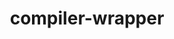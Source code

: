 ---
title: "compiler-wrapper"
layout: cache
categories: [package, develop]
meta: {"compilers": ["none"], "num_specs": 119, "num_specs_by_stack": {"aws-pcluster-neoverse_v1": 8, "aws-pcluster-x86_64_v4": 8, "bootstrap-aarch64-darwin": 8, "bootstrap-x86_64-linux-gnu": 8, "build_systems": 1, "data-vis-sdk": 8, "developer-tools-aarch64-linux-gnu": 8, "developer-tools-darwin": 8, "developer-tools-x86_64_v3-linux-gnu": 8, "e4s": 1, "e4s-cray-rhel": 8, "e4s-neoverse-v2": 8, "e4s-oneapi": 8, "e4s-rocm-external": 8, "hep": 9, "ml-darwin-aarch64-mps": 8, "ml-linux-aarch64-cpu": 8, "ml-linux-aarch64-cuda": 8, "ml-linux-x86_64-cpu": 8, "ml-linux-x86_64-cuda": 8, "ml-linux-x86_64-rocm": 8, "radiuss": 9, "radiuss-aws": 8, "radiuss-aws-aarch64": 11, "root": 119, "tools-sdk": 2, "tutorial": 8, "windows-vis": 6}, "oss": ["amzn2", "centos7", "rhel8", "sequoia", "ubuntu18.04", "ubuntu20.04", "ubuntu22.04", "ubuntu24.04", "windows10.0.20348"], "platforms": ["darwin", "linux", "windows"], "stacks": ["aws-pcluster-neoverse_v1", "aws-pcluster-x86_64_v4", "bootstrap-aarch64-darwin", "bootstrap-x86_64-linux-gnu", "build_systems", "data-vis-sdk", "developer-tools-aarch64-linux-gnu", "developer-tools-darwin", "developer-tools-x86_64_v3-linux-gnu", "e4s", "e4s-cray-rhel", "e4s-neoverse-v2", "e4s-oneapi", "e4s-rocm-external", "hep", "ml-darwin-aarch64-mps", "ml-linux-aarch64-cpu", "ml-linux-aarch64-cuda", "ml-linux-x86_64-cpu", "ml-linux-x86_64-cuda", "ml-linux-x86_64-rocm", "radiuss", "radiuss-aws", "radiuss-aws-aarch64", "root", "tools-sdk", "tutorial", "windows-vis"], "targets": ["aarch64", "neoverse_v1", "neoverse_v2", "x86_64", "x86_64_v3", "x86_64_v4"], "versions": ["1.0"]}
spec_details: [{"compiler": "none", "hash": "25jh3ocvikp4fmaxthtjddisalqhg4pq", "os": "amzn2", "platform": "linux", "size": "-", "stacks": ["radiuss-aws", "root"], "target": "x86_64_v3", "variants": ["build_system=generic"], "versions": ["1.0"]}, {"compiler": "none", "hash": "2nwk4yqb3bzs4se64ylxc7pithenbrs3", "os": "sequoia", "platform": "darwin", "size": "-", "stacks": ["bootstrap-aarch64-darwin", "developer-tools-darwin", "ml-darwin-aarch64-mps", "root"], "target": "aarch64", "variants": ["build_system=generic"], "versions": ["1.0"]}, {"compiler": "none", "hash": "3cx3ggz4e6gzm2bctthmi4epwvyz4uit", "os": "amzn2", "platform": "linux", "size": "-", "stacks": ["aws-pcluster-neoverse_v1", "root"], "target": "neoverse_v1", "variants": ["build_system=generic"], "versions": ["1.0"]}, {"compiler": "none", "hash": "3huf5bgqatsrquhdb47a4xa24p6eg5sd", "os": "rhel8", "platform": "linux", "size": "-", "stacks": ["developer-tools-aarch64-linux-gnu", "root"], "target": "aarch64", "variants": ["build_system=generic"], "versions": ["1.0"]}, {"compiler": "none", "hash": "3qfnojfsdvuxdxxecclrylva466dszzt", "os": "sequoia", "platform": "darwin", "size": "-", "stacks": ["bootstrap-aarch64-darwin", "developer-tools-darwin", "ml-darwin-aarch64-mps", "root"], "target": "aarch64", "variants": ["build_system=generic"], "versions": ["1.0"]}, {"compiler": "none", "hash": "3vcianfgky3spsm3m6fzfhm6yd2phh2p", "os": "rhel8", "platform": "linux", "size": "-", "stacks": ["e4s-cray-rhel", "root"], "target": "x86_64_v3", "variants": ["build_system=generic"], "versions": ["1.0"]}, {"compiler": "none", "hash": "42ca7eggsiiz7gl73ddgz6iblcpk5xtl", "os": "ubuntu18.04", "platform": "linux", "size": "-", "stacks": ["radiuss", "root"], "target": "x86_64_v3", "variants": ["build_system=generic"], "versions": ["1.0"]}, {"compiler": "none", "hash": "4dj23vhe2cknefzysy3hy3caluhtxp3x", "os": "ubuntu20.04", "platform": "linux", "size": "-", "stacks": ["data-vis-sdk", "root"], "target": "x86_64_v3", "variants": ["build_system=generic"], "versions": ["1.0"]}, {"compiler": "none", "hash": "4zj2jctrjl5sz5d5djjjtdhg7m4le4qx", "os": "amzn2", "platform": "linux", "size": "-", "stacks": ["radiuss-aws-aarch64", "root"], "target": "aarch64", "variants": ["build_system=generic"], "versions": ["1.0"]}, {"compiler": "none", "hash": "52qkjsjx3kv3jpfvuj7mwddubbltw6z4", "os": "amzn2", "platform": "linux", "size": "-", "stacks": ["radiuss-aws-aarch64", "root"], "target": "aarch64", "variants": ["build_system=generic"], "versions": ["1.0"]}, {"compiler": "none", "hash": "5623lc73hrutvcv6gah3jmflqmdwbx6h", "os": "ubuntu18.04", "platform": "linux", "size": "-", "stacks": ["radiuss", "root"], "target": "x86_64_v3", "variants": ["build_system=generic"], "versions": ["1.0"]}, {"compiler": "none", "hash": "5bpfhlfke5tbkefq6bxndtl4bgegw5ca", "os": "ubuntu22.04", "platform": "linux", "size": "-", "stacks": ["e4s-neoverse-v2", "root"], "target": "neoverse_v2", "variants": ["build_system=generic"], "versions": ["1.0"]}, {"compiler": "none", "hash": "5qhqdmcbrpo2tmsa6ggdnd54h63ww7t3", "os": "amzn2", "platform": "linux", "size": "-", "stacks": ["aws-pcluster-neoverse_v1", "root"], "target": "neoverse_v1", "variants": ["build_system=generic"], "versions": ["1.0"]}, {"compiler": "none", "hash": "6da32bzsxr2xxpbp7r7stobkbpsqr65q", "os": "ubuntu24.04", "platform": "linux", "size": "-", "stacks": ["bootstrap-x86_64-linux-gnu", "ml-linux-x86_64-cpu", "ml-linux-x86_64-cuda", "ml-linux-x86_64-rocm", "root"], "target": "x86_64_v3", "variants": ["build_system=generic"], "versions": ["1.0"]}, {"compiler": "none", "hash": "6dwj7fj5l6snztcfeadrjizrxbvdyuy3", "os": "windows10.0.20348", "platform": "windows", "size": "-", "stacks": ["root", "windows-vis"], "target": "x86_64", "variants": ["build_system=generic"], "versions": ["1.0"]}, {"compiler": "none", "hash": "6fepj6slreelp52igs4d3qn7zkdmlz6j", "os": "amzn2", "platform": "linux", "size": "-", "stacks": ["aws-pcluster-x86_64_v4", "root"], "target": "x86_64_v4", "variants": ["build_system=generic"], "versions": ["1.0"]}, {"compiler": "none", "hash": "6frd7i3gkvws54pvzmym7umryq56wg5h", "os": "rhel8", "platform": "linux", "size": "-", "stacks": ["developer-tools-aarch64-linux-gnu", "root"], "target": "aarch64", "variants": ["build_system=generic"], "versions": ["1.0"]}, {"compiler": "none", "hash": "6hf2eacbrjsscfr4v7xlw6f3skgcrb5h", "os": "centos7", "platform": "linux", "size": "-", "stacks": ["developer-tools-x86_64_v3-linux-gnu", "root"], "target": "x86_64_v3", "variants": ["build_system=generic"], "versions": ["1.0"]}, {"compiler": "none", "hash": "6iwrtxlvdvjtepurmj6jf7lglpw2adpo", "os": "amzn2", "platform": "linux", "size": "-", "stacks": ["aws-pcluster-neoverse_v1", "radiuss-aws-aarch64", "root"], "target": "neoverse_v1", "variants": ["build_system=generic"], "versions": ["1.0"]}, {"compiler": "none", "hash": "6lurnsenhrbm4hcljmfob32jexjhqjp5", "os": "amzn2", "platform": "linux", "size": "-", "stacks": ["radiuss-aws", "root"], "target": "x86_64_v3", "variants": ["build_system=generic"], "versions": ["1.0"]}, {"compiler": "none", "hash": "6mard3t6ykng3bcw2cezedcf7rpokzzk", "os": "amzn2", "platform": "linux", "size": "-", "stacks": ["radiuss-aws", "root"], "target": "x86_64_v3", "variants": ["build_system=generic"], "versions": ["1.0"]}, {"compiler": "none", "hash": "6ommmgy5746xqq7muqbyh3jngd6t2ylw", "os": "ubuntu24.04", "platform": "linux", "size": "-", "stacks": ["bootstrap-x86_64-linux-gnu", "ml-linux-x86_64-cpu", "ml-linux-x86_64-cuda", "ml-linux-x86_64-rocm", "root"], "target": "x86_64_v3", "variants": ["build_system=generic"], "versions": ["1.0"]}, {"compiler": "none", "hash": "6uemuck7dno5e7vvn2wwiptzms2jpuia", "os": "windows10.0.20348", "platform": "windows", "size": "-", "stacks": ["root", "windows-vis"], "target": "x86_64", "variants": ["build_system=generic"], "versions": ["1.0"]}, {"compiler": "none", "hash": "73wkuy3ny43vhn25gdx3rx4q5mgtdmjh", "os": "ubuntu20.04", "platform": "linux", "size": "-", "stacks": ["data-vis-sdk", "root"], "target": "x86_64_v3", "variants": ["build_system=generic"], "versions": ["1.0"]}, {"compiler": "none", "hash": "7zzp5vt3nlc2x6nvqlk2k6yal2kf27uw", "os": "amzn2", "platform": "linux", "size": "-", "stacks": ["radiuss-aws-aarch64", "root"], "target": "neoverse_v2", "variants": ["build_system=generic"], "versions": ["1.0"]}, {"compiler": "none", "hash": "adekqef3rmmcdqypolqa6pq3estiejok", "os": "ubuntu20.04", "platform": "linux", "size": "-", "stacks": ["data-vis-sdk", "root"], "target": "x86_64_v3", "variants": ["build_system=generic"], "versions": ["1.0"]}, {"compiler": "none", "hash": "asaiuydghslodjmm7cri3mx6psejbhz2", "os": "rhel8", "platform": "linux", "size": "-", "stacks": ["developer-tools-aarch64-linux-gnu", "root"], "target": "aarch64", "variants": ["build_system=generic"], "versions": ["1.0"]}, {"compiler": "none", "hash": "bbd6xhtgzouqtymermwehzvski7nkkik", "os": "ubuntu20.04", "platform": "linux", "size": "-", "stacks": ["data-vis-sdk", "root", "tools-sdk"], "target": "x86_64_v3", "variants": ["build_system=generic"], "versions": ["1.0"]}, {"compiler": "none", "hash": "bsavlbvtqsc7yjtvka3ko3aem4wye2u3", "os": "ubuntu22.04", "platform": "linux", "size": "-", "stacks": ["e4s-oneapi", "e4s-rocm-external", "hep", "root", "tutorial"], "target": "x86_64_v3", "variants": ["build_system=generic"], "versions": ["1.0"]}, {"compiler": "none", "hash": "c4baxnsp3jrtlwdtf643pt2r5vu3rosh", "os": "ubuntu22.04", "platform": "linux", "size": "-", "stacks": ["e4s-oneapi", "e4s-rocm-external", "hep", "root", "tutorial"], "target": "x86_64_v3", "variants": ["build_system=generic"], "versions": ["1.0"]}, {"compiler": "none", "hash": "c5bxlim3zge4snwrwtd6rzuvq2unek6s", "os": "ubuntu24.04", "platform": "linux", "size": "-", "stacks": ["bootstrap-x86_64-linux-gnu", "hep", "ml-linux-x86_64-cpu", "ml-linux-x86_64-cuda", "ml-linux-x86_64-rocm", "radiuss", "root"], "target": "x86_64_v3", "variants": ["build_system=generic"], "versions": ["1.0"]}, {"compiler": "none", "hash": "caovvx6fto3gx64lng5jghban6a4owgx", "os": "amzn2", "platform": "linux", "size": "-", "stacks": ["aws-pcluster-neoverse_v1", "radiuss-aws-aarch64", "root"], "target": "neoverse_v1", "variants": ["build_system=generic"], "versions": ["1.0"]}, {"compiler": "none", "hash": "cyj6kte6owiejanp3ml5scccxmk2fceh", "os": "ubuntu24.04", "platform": "linux", "size": "-", "stacks": ["ml-linux-aarch64-cpu", "ml-linux-aarch64-cuda", "root"], "target": "aarch64", "variants": ["build_system=generic"], "versions": ["1.0"]}, {"compiler": "none", "hash": "d2ntcthzgbotihbe7h7dhbwsg7gxrpxq", "os": "ubuntu22.04", "platform": "linux", "size": "-", "stacks": ["e4s-oneapi", "e4s-rocm-external", "hep", "root", "tutorial"], "target": "x86_64_v3", "variants": ["build_system=generic"], "versions": ["1.0"]}, {"compiler": "none", "hash": "d3oghc4an5u54p373vwf2mz4s74b27qd", "os": "amzn2", "platform": "linux", "size": "-", "stacks": ["radiuss-aws-aarch64", "root"], "target": "aarch64", "variants": ["build_system=generic"], "versions": ["1.0"]}, {"compiler": "none", "hash": "ddd7xvwd5rlhq534muuqmkahhgds2tm2", "os": "ubuntu22.04", "platform": "linux", "size": "-", "stacks": ["e4s-neoverse-v2", "root"], "target": "neoverse_v2", "variants": ["build_system=generic"], "versions": ["1.0"]}, {"compiler": "none", "hash": "dmgcjuczlbczyogcyvtvgmhydiqvdse7", "os": "ubuntu22.04", "platform": "linux", "size": "-", "stacks": ["e4s-neoverse-v2", "root"], "target": "neoverse_v2", "variants": ["build_system=generic"], "versions": ["1.0"]}, {"compiler": "none", "hash": "dpgtarwft36rovw6wct666gi3ejxircn", "os": "rhel8", "platform": "linux", "size": "-", "stacks": ["e4s-cray-rhel", "root"], "target": "x86_64_v3", "variants": ["build_system=generic"], "versions": ["1.0"]}, {"compiler": "none", "hash": "dtx6m3sxgig4emy3csnhs4jr7oj63ohe", "os": "ubuntu22.04", "platform": "linux", "size": "-", "stacks": ["e4s-neoverse-v2", "root"], "target": "neoverse_v2", "variants": ["build_system=generic"], "versions": ["1.0"]}, {"compiler": "none", "hash": "e2ivb4rlhvjubtstaoxalmu6yirci3ov", "os": "rhel8", "platform": "linux", "size": "-", "stacks": ["developer-tools-aarch64-linux-gnu", "root"], "target": "aarch64", "variants": ["build_system=generic"], "versions": ["1.0"]}, {"compiler": "none", "hash": "f7j4t336k7lck7kztinq5jc5luyfmkou", "os": "rhel8", "platform": "linux", "size": "-", "stacks": ["e4s-cray-rhel", "root"], "target": "x86_64_v3", "variants": ["build_system=generic"], "versions": ["1.0"]}, {"compiler": "none", "hash": "f7trmojnip5uvxqa6jzabfqsnbv2alkk", "os": "ubuntu24.04", "platform": "linux", "size": "-", "stacks": ["bootstrap-x86_64-linux-gnu", "ml-linux-x86_64-cpu", "ml-linux-x86_64-cuda", "ml-linux-x86_64-rocm", "root"], "target": "x86_64_v3", "variants": ["build_system=generic"], "versions": ["1.0"]}, {"compiler": "none", "hash": "faim62p6u2kq4yrgd36vwfnhcalfm5jk", "os": "ubuntu18.04", "platform": "linux", "size": "-", "stacks": ["radiuss", "root"], "target": "x86_64_v3", "variants": ["build_system=generic"], "versions": ["1.0"]}, {"compiler": "none", "hash": "fismglp63qktpvob5iwdg3uauwtd5p7o", "os": "ubuntu24.04", "platform": "linux", "size": "-", "stacks": ["ml-linux-aarch64-cpu", "ml-linux-aarch64-cuda", "root"], "target": "aarch64", "variants": ["build_system=generic"], "versions": ["1.0"]}, {"compiler": "none", "hash": "fpz3ac6zn7ltz6t44fnylgrg6fpxogax", "os": "ubuntu22.04", "platform": "linux", "size": "-", "stacks": ["e4s-oneapi", "e4s-rocm-external", "hep", "root", "tutorial"], "target": "x86_64_v3", "variants": ["build_system=generic"], "versions": ["1.0"]}, {"compiler": "none", "hash": "fpzzdoazwd6epk5tyrpetwlk32u3whpu", "os": "windows10.0.20348", "platform": "windows", "size": "-", "stacks": ["root", "windows-vis"], "target": "x86_64", "variants": ["build_system=generic"], "versions": ["1.0"]}, {"compiler": "none", "hash": "ga3ulps2vgx2f52j2rtep2g73ulsc32b", "os": "amzn2", "platform": "linux", "size": "-", "stacks": ["radiuss-aws", "root"], "target": "x86_64_v3", "variants": ["build_system=generic"], "versions": ["1.0"]}, {"compiler": "none", "hash": "histbnt6gco6pi524podic3t6sovvybn", "os": "amzn2", "platform": "linux", "size": "-", "stacks": ["aws-pcluster-neoverse_v1", "root"], "target": "neoverse_v1", "variants": ["build_system=generic"], "versions": ["1.0"]}, {"compiler": "none", "hash": "hlycjcb56r3g7vhcthpcg3hunkht5mqy", "os": "amzn2", "platform": "linux", "size": "-", "stacks": ["radiuss-aws", "root"], "target": "x86_64_v3", "variants": ["build_system=generic"], "versions": ["1.0"]}, {"compiler": "none", "hash": "hwmebdtcrddvu7rshrhhhphuvmjkcc4p", "os": "sequoia", "platform": "darwin", "size": "-", "stacks": ["bootstrap-aarch64-darwin", "developer-tools-darwin", "ml-darwin-aarch64-mps", "root"], "target": "aarch64", "variants": ["build_system=generic"], "versions": ["1.0"]}, {"compiler": "none", "hash": "ihdidtaeflmcjdk2roe6dss2i2s5yifu", "os": "centos7", "platform": "linux", "size": "-", "stacks": ["developer-tools-x86_64_v3-linux-gnu", "root"], "target": "x86_64_v3", "variants": ["build_system=generic"], "versions": ["1.0"]}, {"compiler": "none", "hash": "ika2bh2lxm47zllphvk7eyqwqss2n75n", "os": "windows10.0.20348", "platform": "windows", "size": "-", "stacks": ["root", "windows-vis"], "target": "x86_64", "variants": ["build_system=generic"], "versions": ["1.0"]}, {"compiler": "none", "hash": "ikd2rlaeox5ddfs7vmdoispib3udwrub", "os": "rhel8", "platform": "linux", "size": "-", "stacks": ["developer-tools-aarch64-linux-gnu", "root"], "target": "aarch64", "variants": ["build_system=generic"], "versions": ["1.0"]}, {"compiler": "none", "hash": "iq4pgmevndwtaixuor3dv4m7lzg7rr56", "os": "ubuntu18.04", "platform": "linux", "size": "-", "stacks": ["radiuss", "root"], "target": "x86_64_v3", "variants": ["build_system=generic"], "versions": ["1.0"]}, {"compiler": "none", "hash": "it4sjzjprpmtfqydnmurybqujmk2epos", "os": "amzn2", "platform": "linux", "size": "-", "stacks": ["aws-pcluster-x86_64_v4", "root"], "target": "x86_64_v4", "variants": ["build_system=generic"], "versions": ["1.0"]}, {"compiler": "none", "hash": "ixb23blx6635k22beoc4b5adtz2n3yny", "os": "sequoia", "platform": "darwin", "size": "-", "stacks": ["bootstrap-aarch64-darwin", "developer-tools-darwin", "ml-darwin-aarch64-mps", "root"], "target": "aarch64", "variants": ["build_system=generic"], "versions": ["1.0"]}, {"compiler": "none", "hash": "iy4wnleipsvgcievs7m2mz7zag2ja457", "os": "amzn2", "platform": "linux", "size": "-", "stacks": ["aws-pcluster-neoverse_v1", "root"], "target": "neoverse_v1", "variants": ["build_system=generic"], "versions": ["1.0"]}, {"compiler": "none", "hash": "jc4u4sgtzh4acyfdgj2tsahnzzrxuike", "os": "ubuntu24.04", "platform": "linux", "size": "-", "stacks": ["ml-linux-aarch64-cpu", "ml-linux-aarch64-cuda", "root"], "target": "aarch64", "variants": ["build_system=generic"], "versions": ["1.0"]}, {"compiler": "none", "hash": "jdhrhcl3kzxscl47vlsyjki7zymktkgd", "os": "amzn2", "platform": "linux", "size": "-", "stacks": ["radiuss-aws", "root"], "target": "x86_64_v3", "variants": ["build_system=generic"], "versions": ["1.0"]}, {"compiler": "none", "hash": "jdoyd74t4sisfjgl6kwfr2qskcvrhixs", "os": "ubuntu22.04", "platform": "linux", "size": "-", "stacks": ["e4s-neoverse-v2", "root"], "target": "neoverse_v2", "variants": ["build_system=generic"], "versions": ["1.0"]}, {"compiler": "none", "hash": "jg6h4huohjzac7d2xvv6roerkgtflgat", "os": "windows10.0.20348", "platform": "windows", "size": "-", "stacks": ["root", "windows-vis"], "target": "x86_64", "variants": ["build_system=generic"], "versions": ["1.0"]}, {"compiler": "none", "hash": "khhherr3atykg7gg7csummm35dodqwsz", "os": "rhel8", "platform": "linux", "size": "-", "stacks": ["e4s-cray-rhel", "root"], "target": "x86_64_v3", "variants": ["build_system=generic"], "versions": ["1.0"]}, {"compiler": "none", "hash": "kr35wwg7rvdhdh26tpinvbygzmd6fwrz", "os": "ubuntu24.04", "platform": "linux", "size": "-", "stacks": ["bootstrap-x86_64-linux-gnu", "hep", "ml-linux-x86_64-cpu", "ml-linux-x86_64-cuda", "ml-linux-x86_64-rocm", "radiuss", "root"], "target": "x86_64_v3", "variants": ["build_system=generic"], "versions": ["1.0"]}, {"compiler": "none", "hash": "kz6hgppfqfe47prcpoc5ml6sj3uptl2i", "os": "amzn2", "platform": "linux", "size": "-", "stacks": ["aws-pcluster-x86_64_v4", "root"], "target": "x86_64_v4", "variants": ["build_system=generic"], "versions": ["1.0"]}, {"compiler": "none", "hash": "l5ovtr6mbihsms4i5aa2jxk5b3xfyzt3", "os": "amzn2", "platform": "linux", "size": "-", "stacks": ["aws-pcluster-neoverse_v1", "root"], "target": "neoverse_v1", "variants": ["build_system=generic"], "versions": ["1.0"]}, {"compiler": "none", "hash": "ldhdb4pupvctokacnpmxznkc2ub6q5uh", "os": "amzn2", "platform": "linux", "size": "-", "stacks": ["radiuss-aws-aarch64", "root"], "target": "aarch64", "variants": ["build_system=generic"], "versions": ["1.0"]}, {"compiler": "none", "hash": "lqtvq5juxbyvv7cgz3slspncceitqr2l", "os": "amzn2", "platform": "linux", "size": "-", "stacks": ["radiuss-aws", "root"], "target": "x86_64_v3", "variants": ["build_system=generic"], "versions": ["1.0"]}, {"compiler": "none", "hash": "mfvc42sb4z52fct4omwo5x74qgplua7e", "os": "centos7", "platform": "linux", "size": "-", "stacks": ["developer-tools-x86_64_v3-linux-gnu", "root"], "target": "x86_64_v3", "variants": ["build_system=generic"], "versions": ["1.0"]}, {"compiler": "none", "hash": "mlbkcxuikzwhya4dggw5h5xrj5fckol3", "os": "amzn2", "platform": "linux", "size": "-", "stacks": ["radiuss-aws", "root"], "target": "x86_64_v3", "variants": ["build_system=generic"], "versions": ["1.0"]}, {"compiler": "none", "hash": "mms4k3dwau23vnwfobjceurs2cr4yuai", "os": "amzn2", "platform": "linux", "size": "-", "stacks": ["radiuss-aws-aarch64", "root"], "target": "neoverse_v2", "variants": ["build_system=generic"], "versions": ["1.0"]}, {"compiler": "none", "hash": "mtcnjoycocmlpk22n5npdqhkhtfpe5bf", "os": "centos7", "platform": "linux", "size": "-", "stacks": ["developer-tools-x86_64_v3-linux-gnu", "root"], "target": "x86_64_v3", "variants": ["build_system=generic"], "versions": ["1.0"]}, {"compiler": "none", "hash": "mwirtb6mjej4kfmej3opur6m4qkitlgo", "os": "ubuntu22.04", "platform": "linux", "size": "-", "stacks": ["e4s-oneapi", "e4s-rocm-external", "hep", "root", "tutorial"], "target": "x86_64_v3", "variants": ["build_system=generic"], "versions": ["1.0"]}, {"compiler": "none", "hash": "n2vofvgonqbkrgezm5kdcp2p6sjb4wqt", "os": "ubuntu24.04", "platform": "linux", "size": "-", "stacks": ["bootstrap-x86_64-linux-gnu", "ml-linux-x86_64-cpu", "ml-linux-x86_64-cuda", "ml-linux-x86_64-rocm", "root"], "target": "x86_64_v3", "variants": ["build_system=generic"], "versions": ["1.0"]}, {"compiler": "none", "hash": "nf6axkmftdhwaafefgusek6gsa5t4q7h", "os": "centos7", "platform": "linux", "size": "-", "stacks": ["developer-tools-x86_64_v3-linux-gnu", "root"], "target": "x86_64_v3", "variants": ["build_system=generic"], "versions": ["1.0"]}, {"compiler": "none", "hash": "ngw7hsxbto32gofowhnmaipoe2ox3dxo", "os": "centos7", "platform": "linux", "size": "-", "stacks": ["developer-tools-x86_64_v3-linux-gnu", "root"], "target": "x86_64_v3", "variants": ["build_system=generic"], "versions": ["1.0"]}, {"compiler": "none", "hash": "ntccuj2fi3y7asqifeq3i4iylrbxakw2", "os": "ubuntu22.04", "platform": "linux", "size": "-", "stacks": ["e4s", "e4s-oneapi", "e4s-rocm-external", "root", "tutorial"], "target": "x86_64_v3", "variants": ["build_system=generic"], "versions": ["1.0"]}, {"compiler": "none", "hash": "o3jcql2a7jexq43w6om5yuvqcjbhfwke", "os": "amzn2", "platform": "linux", "size": "-", "stacks": ["aws-pcluster-neoverse_v1", "root"], "target": "neoverse_v1", "variants": ["build_system=generic"], "versions": ["1.0"]}, {"compiler": "none", "hash": "ocr6cd2bboo4q5ya5fk4honb4uh4ivkb", "os": "ubuntu24.04", "platform": "linux", "size": "-", "stacks": ["ml-linux-aarch64-cpu", "ml-linux-aarch64-cuda", "root"], "target": "aarch64", "variants": ["build_system=generic"], "versions": ["1.0"]}, {"compiler": "none", "hash": "p5nclqx665llpuwxl5buwvy5piklferf", "os": "rhel8", "platform": "linux", "size": "-", "stacks": ["e4s-cray-rhel", "root"], "target": "x86_64_v3", "variants": ["build_system=generic"], "versions": ["1.0"]}, {"compiler": "none", "hash": "pchke3ol2olqik2ojitvdwcnlozeytre", "os": "amzn2", "platform": "linux", "size": "-", "stacks": ["aws-pcluster-x86_64_v4", "root"], "target": "x86_64_v4", "variants": ["build_system=generic"], "versions": ["1.0"]}, {"compiler": "none", "hash": "pqfcgvtzqrnw4u4i7emazoajag5jiibq", "os": "ubuntu20.04", "platform": "linux", "size": "-", "stacks": ["data-vis-sdk", "root", "tools-sdk"], "target": "x86_64_v3", "variants": ["build_system=generic"], "versions": ["1.0"]}, {"compiler": "none", "hash": "q3r2mu7btf672bic4vc7vkjzpvowavty", "os": "ubuntu20.04", "platform": "linux", "size": "-", "stacks": ["data-vis-sdk", "root"], "target": "x86_64_v3", "variants": ["build_system=generic"], "versions": ["1.0"]}, {"compiler": "none", "hash": "qcgxz7lngyik2f6h55fvnrq2x2tvld23", "os": "ubuntu24.04", "platform": "linux", "size": "-", "stacks": ["bootstrap-x86_64-linux-gnu", "ml-linux-x86_64-cpu", "ml-linux-x86_64-cuda", "ml-linux-x86_64-rocm", "root"], "target": "x86_64_v3", "variants": ["build_system=generic"], "versions": ["1.0"]}, {"compiler": "none", "hash": "qushozl6zqgt2kbfea6drkqqyk6ptpnx", "os": "ubuntu24.04", "platform": "linux", "size": "-", "stacks": ["ml-linux-aarch64-cpu", "ml-linux-aarch64-cuda", "root"], "target": "aarch64", "variants": ["build_system=generic"], "versions": ["1.0"]}, {"compiler": "none", "hash": "r2e7yrt25nbztel5glin3sdfdkh6a3wv", "os": "ubuntu22.04", "platform": "linux", "size": "-", "stacks": ["e4s-oneapi", "e4s-rocm-external", "hep", "root", "tutorial"], "target": "x86_64_v3", "variants": ["build_system=generic"], "versions": ["1.0"]}, {"compiler": "none", "hash": "rlbjioinykvnhy554fqope2mhxg7g5up", "os": "ubuntu18.04", "platform": "linux", "size": "-", "stacks": ["radiuss", "root"], "target": "x86_64_v3", "variants": ["build_system=generic"], "versions": ["1.0"]}, {"compiler": "none", "hash": "rwnqblirwn5aenlmsbvsieo7mzw672ee", "os": "ubuntu22.04", "platform": "linux", "size": "-", "stacks": ["e4s-oneapi", "e4s-rocm-external", "hep", "root", "tutorial"], "target": "x86_64_v3", "variants": ["build_system=generic"], "versions": ["1.0"]}, {"compiler": "none", "hash": "sim267d2dskmuuuieh4x4vqcmoocceoi", "os": "ubuntu20.04", "platform": "linux", "size": "-", "stacks": ["data-vis-sdk", "root"], "target": "x86_64_v3", "variants": ["build_system=generic"], "versions": ["1.0"]}, {"compiler": "none", "hash": "sqtuviaaxvl6j2eofgh47r4sig7t2ohw", "os": "amzn2", "platform": "linux", "size": "-", "stacks": ["radiuss-aws-aarch64", "root"], "target": "aarch64", "variants": ["build_system=generic"], "versions": ["1.0"]}, {"compiler": "none", "hash": "suy7z4f3hiyg6woojwrhforrshambzxd", "os": "amzn2", "platform": "linux", "size": "-", "stacks": ["radiuss-aws-aarch64", "root"], "target": "aarch64", "variants": ["build_system=generic"], "versions": ["1.0"]}, {"compiler": "none", "hash": "sw77k2voogmyryuoe6ofmbllls5svufb", "os": "rhel8", "platform": "linux", "size": "-", "stacks": ["e4s-cray-rhel", "root"], "target": "x86_64_v3", "variants": ["build_system=generic"], "versions": ["1.0"]}, {"compiler": "none", "hash": "tfakz7kuuprpyacfvexysencxelc5z3g", "os": "ubuntu20.04", "platform": "linux", "size": "-", "stacks": ["data-vis-sdk", "root"], "target": "x86_64_v3", "variants": ["build_system=generic"], "versions": ["1.0"]}, {"compiler": "none", "hash": "tfhyersymmxarkyfsem4w47sglgjwfuh", "os": "amzn2", "platform": "linux", "size": "-", "stacks": ["aws-pcluster-x86_64_v4", "root"], "target": "x86_64_v4", "variants": ["build_system=generic"], "versions": ["1.0"]}, {"compiler": "none", "hash": "tomuvossvt7kfdpmlcwoe4tptvzqmrq4", "os": "rhel8", "platform": "linux", "size": "-", "stacks": ["developer-tools-aarch64-linux-gnu", "root"], "target": "aarch64", "variants": ["build_system=generic"], "versions": ["1.0"]}, {"compiler": "none", "hash": "u3yipdsbvvtfsz7vffyw66qqtkrvjcly", "os": "amzn2", "platform": "linux", "size": "-", "stacks": ["radiuss-aws-aarch64", "root"], "target": "aarch64", "variants": ["build_system=generic"], "versions": ["1.0"]}, {"compiler": "none", "hash": "ubrg42mxyxkeiyezmta4kabld7zenhn7", "os": "ubuntu24.04", "platform": "linux", "size": "-", "stacks": ["bootstrap-x86_64-linux-gnu", "ml-linux-x86_64-cpu", "ml-linux-x86_64-cuda", "ml-linux-x86_64-rocm", "root"], "target": "x86_64_v3", "variants": ["build_system=generic"], "versions": ["1.0"]}, {"compiler": "none", "hash": "um3ubcs67dn64i4z376utmvboyf7yrh5", "os": "ubuntu18.04", "platform": "linux", "size": "-", "stacks": ["build_systems", "root"], "target": "x86_64_v3", "variants": ["build_system=generic"], "versions": ["1.0"]}, {"compiler": "none", "hash": "uobhadcpgjeregvuahz4mtboegw6atl4", "os": "ubuntu24.04", "platform": "linux", "size": "-", "stacks": ["ml-linux-aarch64-cpu", "ml-linux-aarch64-cuda", "root"], "target": "aarch64", "variants": ["build_system=generic"], "versions": ["1.0"]}, {"compiler": "none", "hash": "uulvuuin5ja7syxcfapugymoloiiujgh", "os": "ubuntu24.04", "platform": "linux", "size": "-", "stacks": ["ml-linux-aarch64-cpu", "ml-linux-aarch64-cuda", "root"], "target": "aarch64", "variants": ["build_system=generic"], "versions": ["1.0"]}, {"compiler": "none", "hash": "uvh67jupxow7ww75pmibq2ibhpzgvtxf", "os": "centos7", "platform": "linux", "size": "-", "stacks": ["developer-tools-x86_64_v3-linux-gnu", "root"], "target": "x86_64_v3", "variants": ["build_system=generic"], "versions": ["1.0"]}, {"compiler": "none", "hash": "v7z2vaygyoh5kfeivh34frg2tsmufmox", "os": "centos7", "platform": "linux", "size": "-", "stacks": ["developer-tools-x86_64_v3-linux-gnu", "root"], "target": "x86_64_v3", "variants": ["build_system=generic"], "versions": ["1.0"]}, {"compiler": "none", "hash": "vpqtbbviku73omu2qwjba4tdnvhgtiq7", "os": "rhel8", "platform": "linux", "size": "-", "stacks": ["e4s-cray-rhel", "root"], "target": "x86_64_v3", "variants": ["build_system=generic"], "versions": ["1.0"]}, {"compiler": "none", "hash": "vylt5hee6u2kekgybpqykcj7ua5dlxtq", "os": "rhel8", "platform": "linux", "size": "-", "stacks": ["developer-tools-aarch64-linux-gnu", "root"], "target": "aarch64", "variants": ["build_system=generic"], "versions": ["1.0"]}, {"compiler": "none", "hash": "w5unu7ott4axozk2q4mp635qlfmuxk35", "os": "ubuntu22.04", "platform": "linux", "size": "-", "stacks": ["e4s-neoverse-v2", "root"], "target": "neoverse_v2", "variants": ["build_system=generic"], "versions": ["1.0"]}, {"compiler": "none", "hash": "wkwiydy7w4fa5ircdpiog7o5m7spkfft", "os": "sequoia", "platform": "darwin", "size": "-", "stacks": ["bootstrap-aarch64-darwin", "developer-tools-darwin", "ml-darwin-aarch64-mps", "root"], "target": "aarch64", "variants": ["build_system=generic"], "versions": ["1.0"]}, {"compiler": "none", "hash": "wnir7vpz2b5uaumfhf7z4oomwlzgdqni", "os": "amzn2", "platform": "linux", "size": "-", "stacks": ["aws-pcluster-x86_64_v4", "root"], "target": "x86_64_v4", "variants": ["build_system=generic"], "versions": ["1.0"]}, {"compiler": "none", "hash": "wq2hlbqiq6sqeht26ucfcjjextovpcys", "os": "sequoia", "platform": "darwin", "size": "-", "stacks": ["bootstrap-aarch64-darwin", "developer-tools-darwin", "ml-darwin-aarch64-mps", "root"], "target": "aarch64", "variants": ["build_system=generic"], "versions": ["1.0"]}, {"compiler": "none", "hash": "wryu7ebo7ung6sc27tsoyh5tlprqeqmq", "os": "rhel8", "platform": "linux", "size": "-", "stacks": ["e4s-cray-rhel", "root"], "target": "x86_64_v3", "variants": ["build_system=generic"], "versions": ["1.0"]}, {"compiler": "none", "hash": "x3ra27zk56sooamczc33pthfwcfu4pgo", "os": "amzn2", "platform": "linux", "size": "-", "stacks": ["aws-pcluster-x86_64_v4", "root"], "target": "x86_64_v4", "variants": ["build_system=generic"], "versions": ["1.0"]}, {"compiler": "none", "hash": "xm35xu4nn37t6snwk3sfqdfpym3o55dq", "os": "sequoia", "platform": "darwin", "size": "-", "stacks": ["bootstrap-aarch64-darwin", "developer-tools-darwin", "ml-darwin-aarch64-mps", "root"], "target": "aarch64", "variants": ["build_system=generic"], "versions": ["1.0"]}, {"compiler": "none", "hash": "xs33wqf74cryhs2uquhxgs56cqmghtzf", "os": "sequoia", "platform": "darwin", "size": "-", "stacks": ["bootstrap-aarch64-darwin", "developer-tools-darwin", "ml-darwin-aarch64-mps", "root"], "target": "aarch64", "variants": ["build_system=generic"], "versions": ["1.0"]}, {"compiler": "none", "hash": "y74v7srvim3tovborhtntybptgxi45mx", "os": "ubuntu18.04", "platform": "linux", "size": "-", "stacks": ["radiuss", "root"], "target": "x86_64_v3", "variants": ["build_system=generic"], "versions": ["1.0"]}, {"compiler": "none", "hash": "ylo5s5zekkktzmvid72wxq7ym4f4s7og", "os": "rhel8", "platform": "linux", "size": "-", "stacks": ["developer-tools-aarch64-linux-gnu", "root"], "target": "aarch64", "variants": ["build_system=generic"], "versions": ["1.0"]}, {"compiler": "none", "hash": "ym4aq5dxta2snkqsd6rsxon7ab6k3ez6", "os": "amzn2", "platform": "linux", "size": "-", "stacks": ["aws-pcluster-x86_64_v4", "root"], "target": "x86_64_v4", "variants": ["build_system=generic"], "versions": ["1.0"]}, {"compiler": "none", "hash": "yothf5atwivcffa7mj3e5axdkvxko7vs", "os": "ubuntu18.04", "platform": "linux", "size": "-", "stacks": ["radiuss", "root"], "target": "x86_64_v3", "variants": ["build_system=generic"], "versions": ["1.0"]}, {"compiler": "none", "hash": "ysuxv7bhfpbe3bchcytn7nnfzixeveeo", "os": "windows10.0.20348", "platform": "windows", "size": "-", "stacks": ["root", "windows-vis"], "target": "x86_64", "variants": ["build_system=generic"], "versions": ["1.0"]}, {"compiler": "none", "hash": "z6s6xr7u6s63fcdm7m6fqldqaa6zfyuc", "os": "ubuntu22.04", "platform": "linux", "size": "-", "stacks": ["e4s-neoverse-v2", "root"], "target": "neoverse_v2", "variants": ["build_system=generic"], "versions": ["1.0"]}, {"compiler": "none", "hash": "zr5chqgsk27s6uu3h4uh3qu6omyuatra", "os": "ubuntu24.04", "platform": "linux", "size": "-", "stacks": ["ml-linux-aarch64-cpu", "ml-linux-aarch64-cuda", "root"], "target": "aarch64", "variants": ["build_system=generic"], "versions": ["1.0"]}, {"compiler": "none", "hash": "zuimzzgpdo43zt2aw5brao7afh4in6cg", "os": "ubuntu22.04", "platform": "linux", "size": "-", "stacks": ["e4s-neoverse-v2", "root"], "target": "neoverse_v2", "variants": ["build_system=generic"], "versions": ["1.0"]}]
---